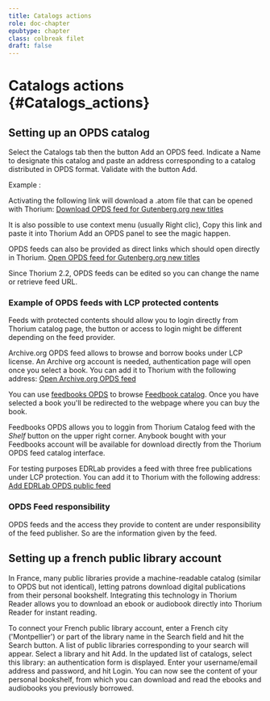 ```yaml
---
title: Catalogs actions
role: doc-chapter
epubtype: chapter
class: colbreak filet
draft: false
---
```


# Catalogs actions {#Catalogs_actions}


<section class="filet">

## Setting up an OPDS catalog

Select the <span class="ui_button">Catalogs</span> tab then the button <span class="ui_button">Add an OPDS
feed</span>. Indicate a Name to designate this catalog and paste
an address corresponding to a catalog distributed in OPDS format.
Validate with the button <span class="ui_button">Add</span>.

<div class="framed">
Example :

Activating the following link will download a .atom file that can be
opened with Thorium: [Download OPDS feed for Gutenberg.org new titles](https://www.gutenberg.org/ebooks/search.opds/)

</div>

It is also possible to use context menu (usually Right clic), Copy this
link and paste it into Thorium Add an OPDS panel to see the magic
happen.

OPDS feeds can also be provided as direct links which should open
directly in Thorium. [Open OPDS feed for Gutenberg.org new titles](opds://www.gutenberg.org/ebooks/search.opds/)

Since Thorium 2.2, OPDS feeds can be edited so you can change the name
or retrieve feed URL.


</section>
<section class="filet">


### Example of OPDS feeds with LCP protected contents

Feeds with protected contents should allow you to login directly from
Thorium catalog page, the button or access to login might be different
depending on the feed provider.

Archive.org OPDS feed allows to browse and borrow books under LCP
license. An Archive org account is needed, authentication page will open
once you select a book. You can add it to Thorium with the following
address: [Open Archive.org OPDS feed](https://archive.org/services/opds)

You can use [feedbooks OPDS](opds://catalog.feedbooks.com/catalog/index.json) to browse
[Feedbook catalog](https://www.feedbooks.com/#). Once you have selected
a book you'll be redirected to the webpage where you can buy the book.

Feedbooks OPDS allows you to loggin from Thorium Catalog feed with the
*Shelf* button on the upper right corner. Anybook bought with your
Feedbooks account will be available for download directly from the
Thorium OPDS feed catalog interface.

For testing purposes EDRLab provides a feed with three free publications
under LCP protection. You can add it to Thorium with the following
address: [Add EDRLab OPDS public
feed](https://edrlab.org/public/feed/opds-lcp.json)


</section>
<section class="filet">


### OPDS Feed responsibility

OPDS feeds and the access they provide to content are under
responsibility of the feed publisher. So are the information given by
the feed.


</section>
<section class="filet">

## Setting up a french public library account

In France, many public libraries provide a machine-readable catalog
(similar to OPDS but not identical), letting patrons download digital
publications from their personal bookshelf. Integrating this technology
in Thorium Reader allows you to download an ebook or audiobook directly
into Thorium Reader for instant reading.

To connect your French public library account, enter a French city
('Montpellier') or part of the library name in the Search field and
hit the Search button. A list of public libraries corresponding to your
search will appear. Select a library and hit <span class="ui_button">Add</span>. In the updated list of
catalogs, select this library: an authentication form is displayed.
Enter your username/email address and password, and hit Login. You can
now see the content of your personal bookshelf, from which you can
download and read the ebooks and audiobooks you previously borrowed.



</section>
